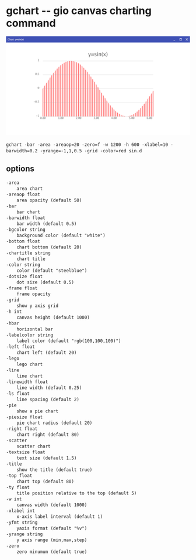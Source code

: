 # gchart -- gio canvas charting command

![gchart-sine](gchart-sine.png)

```gchart -bar -area -areaop=20 -zero=f -w 1200 -h 600 -xlabel=10 -barwidth=0.2 -yrange=-1,1,0.5 -grid -color=red sin.d```

## options
```
-area
  	area chart
-areaop float
  	area opacity (default 50)
-bar
  	bar chart
-barwidth float
  	bar width (default 0.5)
-bgcolor string
  	background color (default "white")
-bottom float
  	chart bottom (default 20)
-chartitle string
  	chart title
-color string
  	color (default "steelblue")
-dotsize float
  	dot size (default 0.5)
-frame float
  	frame opacity
-grid
  	show y axis grid
-h int
  	canvas height (default 1000)
-hbar
  	horizontal bar
-labelcolor string
  	label color (default "rgb(100,100,100)")
-left float
  	chart left (default 20)
-lego
  	lego chart
-line
  	line chart
-linewidth float
  	line width (default 0.25)
-ls float
  	line spacing (default 2)
-pie
  	show a pie chart
-piesize float
  	pie chart radius (default 20)
-right float
  	chart right (default 80)
-scatter
  	scatter chart
-textsize float
  	text size (default 1.5)
-title
  	show the title (default true)
-top float
  	chart top (default 80)
-ty float
  	title position relative to the top (default 5)
-w int
  	canvas width (default 1000)
-xlabel int
  	x-axis label interval (default 1)
-yfmt string
  	yaxis format (default "%v")
-yrange string
  	y axis range (min,max,step)
-zero
  	zero minumum (default true)

```
